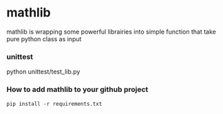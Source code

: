 # mathlib

mathlib is wrapping some powerful librairies into simple function that take pure python class as input


### unittest
python unittest/test_lib.py


### How to add mathlib to your github project
```
pip install -r requirements.txt
```
